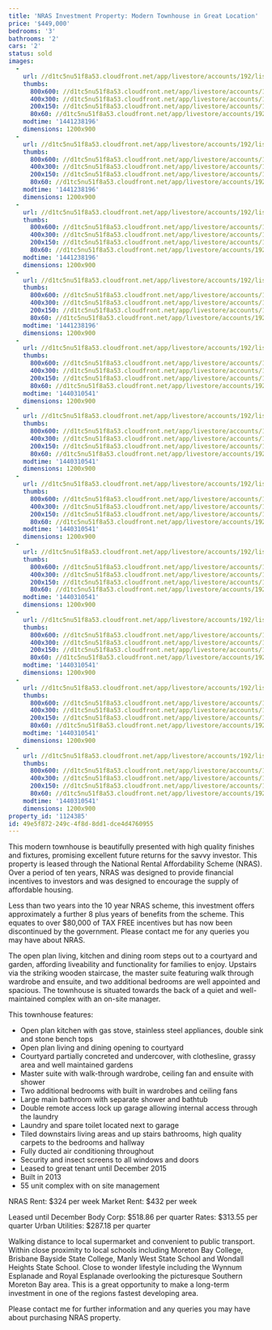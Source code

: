 ```yaml
---
title: 'NRAS Investment Property: Modern Townhouse in Great Location'
price: '$449,000'
bedrooms: '3'
bathrooms: '2'
cars: '2'
status: sold
images:
  -
    url: //d1tc5nu51f8a53.cloudfront.net/app/livestore/accounts/192/listings/450070/images/Living_4704725877_20150823041315.jpg
    thumbs:
      800x600: //d1tc5nu51f8a53.cloudfront.net/app/livestore/accounts/192/listings/450070/images/Living_4704725877_20150823041315_800x600.jpg
      400x300: //d1tc5nu51f8a53.cloudfront.net/app/livestore/accounts/192/listings/450070/images/Living_4704725877_20150823041315_400x300.jpg
      200x150: //d1tc5nu51f8a53.cloudfront.net/app/livestore/accounts/192/listings/450070/images/Living_4704725877_20150823041315_200x150.jpg
      80x60: //d1tc5nu51f8a53.cloudfront.net/app/livestore/accounts/192/listings/450070/images/Living_4704725877_20150823041315_80x60.jpg
    modtime: '1441238196'
    dimensions: 1200x900
  -
    url: //d1tc5nu51f8a53.cloudfront.net/app/livestore/accounts/192/listings/450070/images/Front_3566893842_20150823032451.jpg
    thumbs:
      800x600: //d1tc5nu51f8a53.cloudfront.net/app/livestore/accounts/192/listings/450070/images/Front_3566893842_20150823032451_800x600.jpg
      400x300: //d1tc5nu51f8a53.cloudfront.net/app/livestore/accounts/192/listings/450070/images/Front_3566893842_20150823032451_400x300.jpg
      200x150: //d1tc5nu51f8a53.cloudfront.net/app/livestore/accounts/192/listings/450070/images/Front_3566893842_20150823032451_200x150.jpg
      80x60: //d1tc5nu51f8a53.cloudfront.net/app/livestore/accounts/192/listings/450070/images/Front_3566893842_20150823032451_80x60.jpg
    modtime: '1441238196'
    dimensions: 1200x900
  -
    url: //d1tc5nu51f8a53.cloudfront.net/app/livestore/accounts/192/listings/450070/images/Kitchen3_2865408431_20150823034937.jpg
    thumbs:
      800x600: //d1tc5nu51f8a53.cloudfront.net/app/livestore/accounts/192/listings/450070/images/Kitchen3_2865408431_20150823034937_800x600.jpg
      400x300: //d1tc5nu51f8a53.cloudfront.net/app/livestore/accounts/192/listings/450070/images/Kitchen3_2865408431_20150823034937_400x300.jpg
      200x150: //d1tc5nu51f8a53.cloudfront.net/app/livestore/accounts/192/listings/450070/images/Kitchen3_2865408431_20150823034937_200x150.jpg
      80x60: //d1tc5nu51f8a53.cloudfront.net/app/livestore/accounts/192/listings/450070/images/Kitchen3_2865408431_20150823034937_80x60.jpg
    modtime: '1441238196'
    dimensions: 1200x900
  -
    url: //d1tc5nu51f8a53.cloudfront.net/app/livestore/accounts/192/listings/450070/images/Living2_3476020293_20150823032426.jpg
    thumbs:
      800x600: //d1tc5nu51f8a53.cloudfront.net/app/livestore/accounts/192/listings/450070/images/Living2_3476020293_20150823032426_800x600.jpg
      400x300: //d1tc5nu51f8a53.cloudfront.net/app/livestore/accounts/192/listings/450070/images/Living2_3476020293_20150823032426_400x300.jpg
      200x150: //d1tc5nu51f8a53.cloudfront.net/app/livestore/accounts/192/listings/450070/images/Living2_3476020293_20150823032426_200x150.jpg
      80x60: //d1tc5nu51f8a53.cloudfront.net/app/livestore/accounts/192/listings/450070/images/Living2_3476020293_20150823032426_80x60.jpg
    modtime: '1441238196'
    dimensions: 1200x900
  -
    url: //d1tc5nu51f8a53.cloudfront.net/app/livestore/accounts/192/listings/450070/images/Kitchen_6972400705_20150823032418.jpg
    thumbs:
      800x600: //d1tc5nu51f8a53.cloudfront.net/app/livestore/accounts/192/listings/450070/images/Kitchen_6972400705_20150823032418_800x600.jpg
      400x300: //d1tc5nu51f8a53.cloudfront.net/app/livestore/accounts/192/listings/450070/images/Kitchen_6972400705_20150823032418_400x300.jpg
      200x150: //d1tc5nu51f8a53.cloudfront.net/app/livestore/accounts/192/listings/450070/images/Kitchen_6972400705_20150823032418_200x150.jpg
      80x60: //d1tc5nu51f8a53.cloudfront.net/app/livestore/accounts/192/listings/450070/images/Kitchen_6972400705_20150823032418_80x60.jpg
    modtime: '1440310541'
    dimensions: 1200x900
  -
    url: //d1tc5nu51f8a53.cloudfront.net/app/livestore/accounts/192/listings/450070/images/Outside_3344745459_20150823041315.jpg
    thumbs:
      800x600: //d1tc5nu51f8a53.cloudfront.net/app/livestore/accounts/192/listings/450070/images/Outside_3344745459_20150823041315_800x600.jpg
      400x300: //d1tc5nu51f8a53.cloudfront.net/app/livestore/accounts/192/listings/450070/images/Outside_3344745459_20150823041315_400x300.jpg
      200x150: //d1tc5nu51f8a53.cloudfront.net/app/livestore/accounts/192/listings/450070/images/Outside_3344745459_20150823041315_200x150.jpg
      80x60: //d1tc5nu51f8a53.cloudfront.net/app/livestore/accounts/192/listings/450070/images/Outside_3344745459_20150823041315_80x60.jpg
    modtime: '1440310541'
    dimensions: 1200x900
  -
    url: //d1tc5nu51f8a53.cloudfront.net/app/livestore/accounts/192/listings/450070/images/Bedroom1_9407745908_20150823032442.jpg
    thumbs:
      800x600: //d1tc5nu51f8a53.cloudfront.net/app/livestore/accounts/192/listings/450070/images/Bedroom1_9407745908_20150823032442_800x600.jpg
      400x300: //d1tc5nu51f8a53.cloudfront.net/app/livestore/accounts/192/listings/450070/images/Bedroom1_9407745908_20150823032442_400x300.jpg
      200x150: //d1tc5nu51f8a53.cloudfront.net/app/livestore/accounts/192/listings/450070/images/Bedroom1_9407745908_20150823032442_200x150.jpg
      80x60: //d1tc5nu51f8a53.cloudfront.net/app/livestore/accounts/192/listings/450070/images/Bedroom1_9407745908_20150823032442_80x60.jpg
    modtime: '1440310541'
    dimensions: 1200x900
  -
    url: //d1tc5nu51f8a53.cloudfront.net/app/livestore/accounts/192/listings/450070/images/Ensuite_3648375864_20150823032450.jpg
    thumbs:
      800x600: //d1tc5nu51f8a53.cloudfront.net/app/livestore/accounts/192/listings/450070/images/Ensuite_3648375864_20150823032450_800x600.jpg
      400x300: //d1tc5nu51f8a53.cloudfront.net/app/livestore/accounts/192/listings/450070/images/Ensuite_3648375864_20150823032450_400x300.jpg
      200x150: //d1tc5nu51f8a53.cloudfront.net/app/livestore/accounts/192/listings/450070/images/Ensuite_3648375864_20150823032450_200x150.jpg
      80x60: //d1tc5nu51f8a53.cloudfront.net/app/livestore/accounts/192/listings/450070/images/Ensuite_3648375864_20150823032450_80x60.jpg
    modtime: '1440310541'
    dimensions: 1200x900
  -
    url: //d1tc5nu51f8a53.cloudfront.net/app/livestore/accounts/192/listings/450070/images/Bath_7983954060_20150823032426.jpg
    thumbs:
      800x600: //d1tc5nu51f8a53.cloudfront.net/app/livestore/accounts/192/listings/450070/images/Bath_7983954060_20150823032426_800x600.jpg
      400x300: //d1tc5nu51f8a53.cloudfront.net/app/livestore/accounts/192/listings/450070/images/Bath_7983954060_20150823032426_400x300.jpg
      200x150: //d1tc5nu51f8a53.cloudfront.net/app/livestore/accounts/192/listings/450070/images/Bath_7983954060_20150823032426_200x150.jpg
      80x60: //d1tc5nu51f8a53.cloudfront.net/app/livestore/accounts/192/listings/450070/images/Bath_7983954060_20150823032426_80x60.jpg
    modtime: '1440310541'
    dimensions: 1200x900
  -
    url: //d1tc5nu51f8a53.cloudfront.net/app/livestore/accounts/192/listings/450070/images/Bathroom_2228419566_20150823032458.jpg
    thumbs:
      800x600: //d1tc5nu51f8a53.cloudfront.net/app/livestore/accounts/192/listings/450070/images/Bathroom_2228419566_20150823032458_800x600.jpg
      400x300: //d1tc5nu51f8a53.cloudfront.net/app/livestore/accounts/192/listings/450070/images/Bathroom_2228419566_20150823032458_400x300.jpg
      200x150: //d1tc5nu51f8a53.cloudfront.net/app/livestore/accounts/192/listings/450070/images/Bathroom_2228419566_20150823032458_200x150.jpg
      80x60: //d1tc5nu51f8a53.cloudfront.net/app/livestore/accounts/192/listings/450070/images/Bathroom_2228419566_20150823032458_80x60.jpg
    modtime: '1440310541'
    dimensions: 1200x900
  -
    url: //d1tc5nu51f8a53.cloudfront.net/app/livestore/accounts/192/listings/450070/images/3rd-Bed_7752111131_20150823032509.jpg
    thumbs:
      800x600: //d1tc5nu51f8a53.cloudfront.net/app/livestore/accounts/192/listings/450070/images/3rd-Bed_7752111131_20150823032509_800x600.jpg
      400x300: //d1tc5nu51f8a53.cloudfront.net/app/livestore/accounts/192/listings/450070/images/3rd-Bed_7752111131_20150823032509_400x300.jpg
      200x150: //d1tc5nu51f8a53.cloudfront.net/app/livestore/accounts/192/listings/450070/images/3rd-Bed_7752111131_20150823032509_200x150.jpg
      80x60: //d1tc5nu51f8a53.cloudfront.net/app/livestore/accounts/192/listings/450070/images/3rd-Bed_7752111131_20150823032509_80x60.jpg
    modtime: '1440310541'
    dimensions: 1200x900
property_id: '1124385'
id: 49e5f872-249c-4f8d-8dd1-dce4d4760955
---
```

This modern townhouse is beautifully presented with high quality finishes and fixtures, promising excellent future returns for the savvy investor. This property is leased through the National Rental Affordability Scheme (NRAS). Over a period of ten years, NRAS was designed to provide financial incentives to investors and was designed to encourage the supply of affordable housing. 

Less than two years into the 10 year NRAS scheme, this investment offers approximately a further 8 plus years of benefits from the scheme. This equates to over $80,000 of TAX FREE incentives but has now been discontinued by the government. Please contact me for any queries you may have about NRAS.

The open plan living, kitchen and dining room steps out to a courtyard and garden, affording liveability and functionality for families to enjoy. Upstairs via the striking wooden staircase, the master suite featuring walk through wardrobe and ensuite, and two additional bedrooms are well appointed and spacious. The townhouse is situated towards the back of a quiet and well-maintained complex with an on-site manager.

This townhouse features:
*  Open plan kitchen with gas stove, stainless steel appliances, double sink and stone bench tops
*  Open plan living and dining opening to courtyard
*  Courtyard partially concreted and undercover, with clothesline, grassy area and well maintained gardens
*  Master suite with walk-through wardrobe, ceiling fan and ensuite with shower 
*  Two additional bedrooms with built in wardrobes and ceiling fans
*  Large main bathroom with separate shower and bathtub 
*  Double remote access lock up garage allowing internal access through the laundry
*  Laundry and spare toilet located next to garage
*  Tiled downstairs living areas and up stairs bathrooms, high quality carpets to the bedrooms and hallway
*  Fully ducted air conditioning throughout 
*  Security and insect screens to all windows and doors
*  Leased to great tenant until December 2015
*  Built in 2013
*  55 unit complex with on site management

NRAS Rent: $324 per week
Market Rent: $432 per week

Leased until December
Body Corp: $518.86 per quarter
Rates: $313.55 per quarter
Urban Utilities: $287.18 per quarter

Walking distance to local supermarket and convenient to public transport. Within close proximity to local schools including Moreton Bay College, Brisbane Bayside State College, Manly West State School and Wondall Heights State School. Close to wonder lifestyle including the Wynnum Esplanade and Royal Esplanade overlooking the picturesque Southern Moreton Bay area. This is a great opportunity to make a long-term investment in one of the regions fastest developing area.

Please contact me for further information and any queries you may have about purchasing NRAS property.